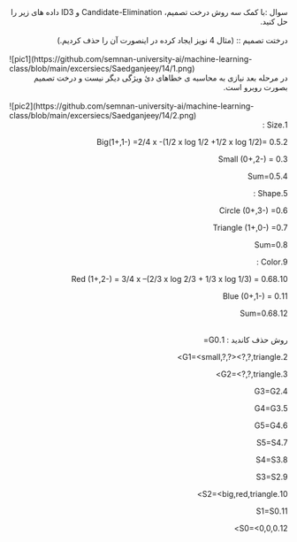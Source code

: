 <div dir="rtl">
سوال :با کمک سه روش درخت تصمیم، Candidate-Elimination و ID3 داده های زیر را حل کنید.
</div>
<br/>
<div dir="rtl">
درختت تصمیم :: (مثال 4 نویز ایجاد کرده در اینصورت آن را حذف کردیم.)
</div>
<br/>
![pic1](https://github.com/semnan-university-ai/machine-learning-class/blob/main/excersiecs/Saedganjeey/14/1.png)
<br/>
<div dir="rtl">
در مرحله  بعد نیازی به محاسبه ی خطاهای دئ ویژگی دیگر نیست
 و درخت تصمیم بصورت روبرو است.
</div>
<br/>
![pic2](https://github.com/semnan-university-ai/machine-learning-class/blob/main/excersiecs/Saedganjeey/14/2.png)
<br/>
<div dir="rtl">
1.Size :

2.Big(1+,1-) =2/4 x -(1/2 x log 1/2 +1/2 x log 1/2)= 0.5

3.Small (0+,2-) = 0

4.Sum=0.5

5.Shape :

6.Circle (0+,3-) =0

7.Triangle (1+,0-) =0

8.Sum=0

9.Color :

10.Red (1+,2-) = 3/4 x –(2/3 x log 2/3 + 1/3 x log 1/3) = 0.68

11.Blue (0+,1-) = 0

12.Sum=0.68

</div>
<br/>
<div dir="rtl">
روش حذف کاندید :
1.G0=<?,?,?>

2.G1=<small,?,?><?,blue,?><?,?,triangle>

3.G2=<?,?,triangle>

4.G3=G2

5.G4=G3

6.G5=G4

7.S5=S4

8.S4=S3

9.S3=S2

10.S2=<big,red,triangle>

11.S1=S0

12.S0=<0,0,0>


</div>
